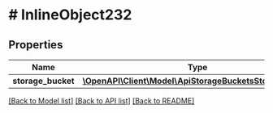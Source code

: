 # # InlineObject232

## Properties

Name | Type | Description | Notes
------------ | ------------- | ------------- | -------------
**storage_bucket** | [**\OpenAPI\Client\Model\ApiStorageBucketsStorageBucket**](ApiStorageBucketsStorageBucket.md) |  |

[[Back to Model list]](../../README.md#models) [[Back to API list]](../../README.md#endpoints) [[Back to README]](../../README.md)

